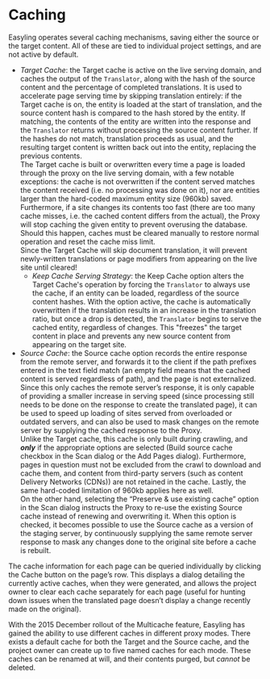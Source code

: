 # Caching

Easyling operates several caching mechanisms, saving either the source or the target content. All of these are tied to individual project settings, and are not active by default.

+ *Target Cache*: the Target cache is active on the live serving domain, and caches the output of the `Translator`, along with the hash of the source content and the percentage of completed translations. It is used to accelerate page serving time by skipping translation entirely: if the Target cache is on, the entity is loaded at the start of translation, and the source content hash is compared to the hash stored by the entity. If matching, the contents of the entity are written into the response and the `Translator` returns without processing the source content further. If the hashes do not match, translation proceeds as usual, and the resulting target content is written back out into the entity, replacing the previous contents.  
The Target cache is built or overwritten every time a page is loaded through the proxy on the live serving domain, with a few notable exceptions: the cache is not overwritten if the content served matches the content received (i.e. no processing was done on it), nor are entities larger than the hard-coded maximum entity size (960kb) saved. Furthermore, if a site changes its contents too fast (there are too many cache misses, i.e. the cached content differs from the actual), the Proxy will stop caching the given entity to prevent overusing the database. Should this happen, caches must be cleared manually to restore normal operation and reset the cache miss limit.  
Since the Target Cache will skip document translation, it will prevent newly-written translations or page modifiers from appearing on the live site until cleared!  
    - *Keep Cache Serving Strategy*: the Keep Cache option alters the Target Cache's operation by forcing the `Translator` to always use the cache, if an entity can be loaded, regardless of the source content hashes. With the option active, the cache is automatically overwritten if the translation results in an increase in the translation ratio, but once a drop is detected, the `Translator` begins to serve the cached entity, regardless of changes. This "freezes" the target content in place and prevents any new source content from appearing on the target site.
+ *Source Cache*: the Source cache option records the entire response from the remote server, and forwards it to the client if the path prefixes entered in the text field match (an empty field means that the cached content is served regardless of path), and the page is not externalized. Since this only caches the remote server’s response, it is only capable of providing a smaller increase in serving speed (since processing still needs to be done on the response to create the translated page), it can be used to speed up loading of sites served from overloaded or outdated servers, and can also be used to mask changes on the remote server by supplying the cached response to the Proxy.  
Unlike the Target cache, this cache is only built during crawling, and ***only*** if the appropriate options are selected (Build source cache checkbox in the Scan dialog or the Add Pages dialog). Furthermore, pages in question must not be excluded from the crawl to download and cache them, and content from third-party servers (such as content Delivery Networks (CDNs)) are not retained in the cache. Lastly, the same hard-coded limitation of 960kb applies here as well.  
On the other hand, selecting the “Preserve & use existing cache” option in the Scan dialog instructs the Proxy to re-use the existing Source cache instead of renewing and overwriting it. When this option is checked, it becomes possible to use the Source cache as a version of the staging server, by continuously supplying the same remote server response to mask any changes done to the original site before a cache is rebuilt.

The cache information for each page can be queried individually by clicking the Cache button on the page’s row. This displays a dialog detailing the currently active caches, when they were generated, and allows the project owner to clear each cache separately for each page (useful for hunting down issues when the translated page doesn’t display a change recently made on the original).

With the 2015 December rollout of the Multicache feature, Easyling has gained the ability to use different caches in different proxy modes. There exists a default cache for both the Target and the Source cache, and the project owner can create up to five named caches for each mode. These caches can be renamed at will, and their contents purged, but *cannot* be deleted.

